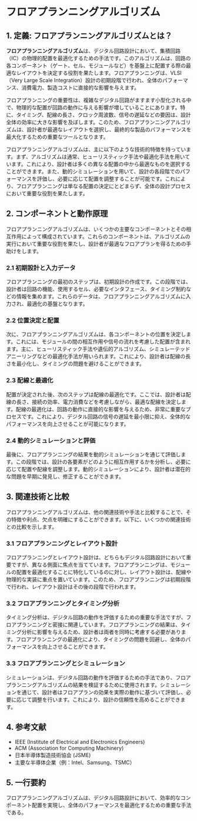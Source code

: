 # フロアプランニングアルゴリズム

## 1. 定義: **フロアプランニングアルゴリズム**とは？
**フロアプランニングアルゴリズム**は、デジタル回路設計において、集積回路（IC）の物理的配置を最適化するための手法です。このアルゴリズムは、回路の各コンポーネント（ゲート、セル、モジュールなど）を基盤上に配置する際の最適なレイアウトを決定する役割を果たします。フロアプランニングは、VLSI（Very Large Scale Integration）設計の初期段階で行われ、全体のパフォーマンス、消費電力、製造コストに直接的な影響を与えます。

フロアプランニングの重要性は、複雑なデジタル回路がますます小型化される中で、物理的な配置が回路の動作に与える影響が増していることにあります。特に、タイミング、配線の長さ、クロック周波数、信号の遅延などの要因は、設計全体の効率に大きな影響を及ぼします。このため、フロアプランニングアルゴリズムは、設計者が最適なレイアウトを選択し、最終的な製品のパフォーマンスを最大化するための重要なツールとなります。

フロアプランニングアルゴリズムは、主に以下のような技術的特徴を持っています。まず、アルゴリズムは通常、ヒューリスティック手法や最適化手法を用いています。これにより、設計者は多くの異なる配置の中から最適なものを選択することができます。また、動的シミュレーションを用いて、設計の各段階でのパフォーマンスを評価し、必要に応じて配置を調整することが可能です。これにより、フロアプランニングは単なる配置の決定にとどまらず、全体の設計プロセスにおいて重要な役割を果たします。

## 2. コンポーネントと動作原理
フロアプランニングアルゴリズムは、いくつかの主要なコンポーネントとその相互作用によって構成されています。これらのコンポーネントは、アルゴリズムの実行において重要な役割を果たし、設計者が最適なフロアプランを得るための手助けをします。

### 2.1 初期設計と入力データ
フロアプランニングの最初のステップは、初期設計の作成です。この段階では、設計者は回路の機能、使用するセル、必要なインタフェース、タイミング制約などの情報を集めます。これらのデータは、フロアプランニングアルゴリズムに入力され、最適化の基盤となります。

### 2.2 位置決定と配置
次に、フロアプランニングアルゴリズムは、各コンポーネントの位置を決定します。これには、モジュールの間の相互作用や信号の流れを考慮した配置が含まれます。主に、ヒューリスティック手法や遺伝的アルゴリズム、シミュレーテッドアニーリングなどの最適化手法が用いられます。これにより、設計者は配線の長さを最小化し、タイミングの問題を避けることができます。

### 2.3 配線と最適化
配置が決定された後、次のステップは配線の最適化です。ここでは、設計者は配線の長さ、接続の効率、電力消費などを考慮しながら、最適な配線を決定します。配線の最適化は、回路の動作に直接的な影響を与えるため、非常に重要なプロセスです。これにより、デジタル回路の信号の遅延を最小限に抑え、全体的なパフォーマンスを向上させることが可能になります。

### 2.4 動的シミュレーションと評価
最後に、フロアプランニングの結果を動的シミュレーションを通じて評価します。この段階では、設計の各要素がどのように相互作用するかを分析し、必要に応じて配置や配線を調整します。動的シミュレーションにより、設計者は潜在的な問題を早期に発見し、修正することができます。

## 3. 関連技術と比較
フロアプランニングアルゴリズムは、他の関連技術や手法と比較することで、その特徴や利点、欠点を明確にすることができます。以下に、いくつかの関連技術との比較を示します。

### 3.1 フロアプランニングとレイアウト設計
フロアプランニングとレイアウト設計は、どちらもデジタル回路設計において重要ですが、異なる側面に焦点を当てています。フロアプランニングは、モジュールの配置を最適化することに特化しているのに対し、レイアウト設計は、配線や物理的な実装に重点を置いています。このため、フロアプランニングは初期段階で行われ、レイアウト設計はその後の段階で行われます。

### 3.2 フロアプランニングとタイミング分析
タイミング分析は、デジタル回路の動作を評価するための重要な手法ですが、フロアプランニングと密接に関連しています。フロアプランニングの結果は、タイミング分析に影響を与えるため、設計者は両者を同時に考慮する必要があります。フロアプランニングの最適化により、タイミングの問題を回避し、全体のパフォーマンスを向上させることができます。

### 3.3 フロアプランニングとシミュレーション
シミュレーションは、デジタル回路の動作を評価するための手法であり、フロアプランニングアルゴリズムの結果を検証するために使用されます。シミュレーションを通じて、設計者はフロアプランの効果を実際の動作に基づいて評価し、必要に応じて調整を行います。これにより、設計の信頼性を高めることができます。

## 4. 参考文献
- IEEE (Institute of Electrical and Electronics Engineers)
- ACM (Association for Computing Machinery)
- 日本半導体製造技術協会 (JSME)
- 主要な半導体企業（例：Intel、Samsung、TSMC）

## 5. 一行要約
フロアプランニングアルゴリズムは、デジタル回路設計において、効率的なコンポーネント配置を実現し、全体のパフォーマンスを最適化するための重要な手法である。